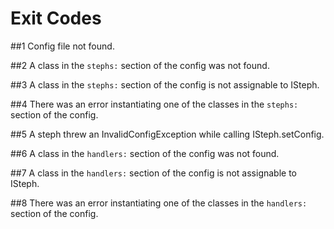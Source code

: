 Exit Codes
==========

##1
Config file not found.

##2
A class in the `stephs:` section of the config was not found.

##3
A class in the `stephs:` section of the config is not assignable to ISteph.

##4
There was an error instantiating one of the classes in the `stephs:` section of the config.

##5
A steph threw an InvalidConfigException while calling ISteph.setConfig.

##6
A class in the `handlers:` section of the config was not found.

##7
A class in the `handlers:` section of the config is not assignable to ISteph.

##8
There was an error instantiating one of the classes in the `handlers:` section of the config.
